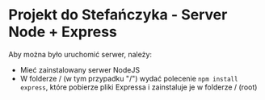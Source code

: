 # Projekt do Stefańczyka - Server Node + Express
Aby można było uruchomić serwer, należy:
* Mieć zainstalowany serwer NodeJS
* W folderze / (w tym przypadku "/") wydać polecenie `npm install express`, które pobierze pliki Expressa i zainstaluje je w folderze / (root)
